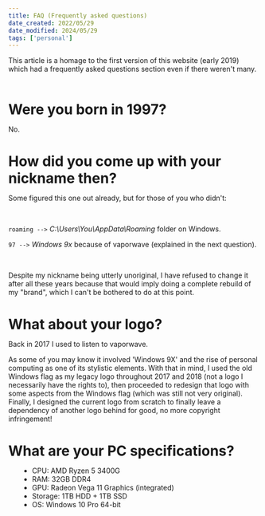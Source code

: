 ```yaml
---
title: FAQ (Frequently asked questions)
date_created: 2022/05/29
date_modified: 2024/05/29
tags: ['personal']
---
```


This article is a homage to the first version of this website (early 2019)
which had a frequently asked questions section even if there weren't many.

<br />
<br />

# Were you born in 1997?

No.

<br />

# How did you come up with your nickname then?

Some figured this one out already, but for those of you who didn't:

<br />

`roaming -->` _C:\Users\You\AppData\Roaming_ folder on Windows.

`97 -->` _Windows 9x_ because of vaporwave (explained in the next question).

<br />

Despite my nickname being utterly unoriginal, I have refused to change it after all these years
because that would imply doing a complete rebuild of my "brand", which I can't be bothered to do at this point.

<br />

# What about your logo?

Back in 2017 I used to listen to vaporwave.

As some of you may know it involved 'Windows 9X' and the rise of personal computing as one of its stylistic elements. With that in mind, I used the old Windows flag as my legacy logo throughout 2017 and 2018 (not a logo I necessarily have the rights to), then proceeded to redesign that logo with some aspects from the Windows flag (which was still not very original). Finally, I designed the current logo from scratch to finally leave a dependency of another logo behind for good, no more copyright infringement!

<br />

# What are your PC specifications?

-   CPU: AMD Ryzen 5 3400G
-   RAM: 32GB DDR4
-   GPU: Radeon Vega 11 Graphics (integrated)
-   Storage: 1TB HDD + 1TB SSD
-   OS: Windows 10 Pro 64-bit

<style>
    h1 {
        margin: 0.5rem 0;
        font-weight: bold;
        text-align: left;
    }
    h1 > a {
        text-decoration: none;
    }
    li {
        margin-left: 1.5rem;
        list-style-type: disc; 
    }
</style>
